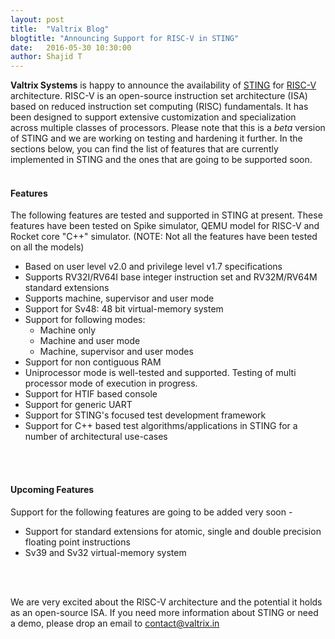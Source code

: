 ```yaml
---
layout: post
title:  "Valtrix Blog"
blogtitle: "Announcing Support for RISC-V in STING"
date:   2016-05-30 10:30:00
author: Shajid T
---
```


<b>Valtrix Systems</b> is happy to announce the availability of [STING][sting_link] for [RISC-V][riscv_link] architecture. RISC-V is an open-source instruction set architecture (ISA) based on reduced instruction set computing (RISC) fundamentals. It has been designed to support extensive customization and specialization across multiple classes<!--more--> of processors. Please note that this is a *beta* version of STING and we are working on testing and hardening it further. In the sections below, you can find the list of features that are currently implemented in STING and the ones that are going to be supported soon.
<br/>
<br/>

#### Features

The following features are tested and supported in STING at present. These features have been tested on Spike simulator, QEMU model for RISC-V and Rocket core "C++" simulator. (NOTE: Not all the features have been tested on all the models)

 * Based on user level v2.0 and privilege level v1.7 specifications
 * Supports RV32I/RV64I base integer instruction set and RV32M/RV64M standard extensions
 * Supports machine, supervisor and user mode
 * Support for Sv48: 48 bit virtual-memory system
 * Support for following modes:
   * Machine only
   * Machine and user mode
   * Machine, supervisor and user modes
 * Support for non contiguous RAM
 * Uniprocessor mode is well-tested and supported. Testing of multi processor mode of execution in progress.
 * Support for HTIF based console
 * Support for generic UART
 * Support for STING's focused test development framework
 * Support for C++ based test algorithms/applications in STING for a number of architectural use-cases
<br/>
<br/>

#### Upcoming Features

Support for the following features are going to be added very soon -

 * Support for standard extensions for atomic, single and double precision floating point instructions
 * Sv39 and Sv32 virtual-memory system
<br/>
<br/>

We are very excited about the RISC-V architecture and the potential it holds as an open-source ISA. If you need more information about STING or need a demo, please drop an email to [contact@valtrix.in](mailto:contact@valtrix.in)


[sting_link]: https://valtrix.in/sting/
[riscv_link]: https://riscv.org/

